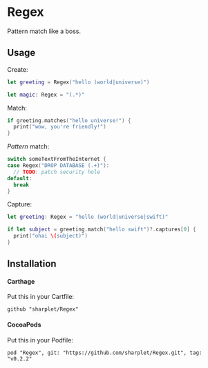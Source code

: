 # Regex

Pattern match like a boss.

## Usage

Create:

```swift
let greeting = Regex("hello (world|universe)")

let magic: Regex = "(.*)"
```

Match:

```swift
if greeting.matches("hello universe!") {
  print("wow, you're friendly!")
}
```

_Pattern_ match:

```swift
switch someTextFromTheInternet {
case Regex("DROP DATABASE (.+)"):
  // TODO: patch security hole
default:
  break
}
```

Capture:

```swift
let greeting: Regex = "hello (world|universe|swift)"

if let subject = greeting.match("hello swift")?.captures[0] {
  print("ohai \(subject)")
}
```

## Installation

#### Carthage

Put this in your Cartfile:

```
github "sharplet/Regex"
```

#### CocoaPods

Put this in your Podfile:

```
pod "Regex", git: "https://github.com/sharplet/Regex.git", tag: "v0.2.2"
```
